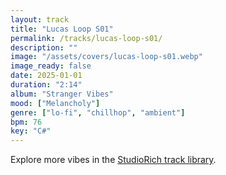 ```yaml
---
layout: track
title: "Lucas Loop S01"
permalink: /tracks/lucas-loop-s01/
description: ""
image: "/assets/covers/lucas-loop-s01.webp"
image_ready: false
date: 2025-01-01
duration: "2:14"
album: "Stranger Vibes"
mood: ["Melancholy"]
genre: ["lo-fi", "chillhop", "ambient"]
bpm: 76
key: "C#"
---
```


Explore more vibes in the [StudioRich track library](/tracks/).
